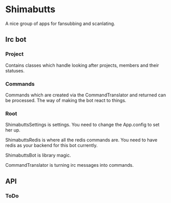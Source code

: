 # Shimabutts
A nice group of apps for fansubbing and scanlating.

## Irc bot

### Project

Contains classes which handle looking after projects, members and their statuses.

### Commands

Commands which are created via the CommandTranslator and returned can be processed. The way of making the bot react to things.

### Root

ShimabuttsSettings is settings. You need to change the App.config to set her up.

ShimabuttsRedis is where all the redis commands are. You need to have redis as your backend for this bot currently.

ShimabuttsBot is library magic.

CommandTranslator is turning irc messages into commands.

## API

### ToDo